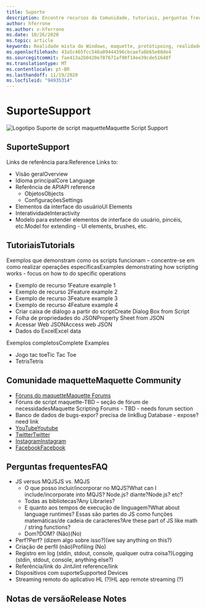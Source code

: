 ```yaml
---
title: Suporte
description: Encontre recursos da Comunidade, tutoriais, perguntas frequentes e suporte para maquette.
author: hferrone
ms.author: v-hferrone
ms.date: 10/26/2020
ms.topic: article
keywords: Realidade mista do Windows, maquette, protótipoing, realidade misturada, realidade virtual, VR, Sr, comentários, Hub de comentários, bugs
ms.openlocfilehash: 43a5c465fcc546a09444396cbcaefa6b65e08de4
ms.sourcegitcommit: fae413a2b0420e787671af90f14ee39cde51640f
ms.translationtype: MT
ms.contentlocale: pt-BR
ms.lasthandoff: 11/19/2020
ms.locfileid: "94935314"
---
```

# <a name="support"></a><span data-ttu-id="e0c7d-104">Suporte</span><span class="sxs-lookup"><span data-stu-id="e0c7d-104">Support</span></span>

![Logotipo](../images/MaquetteIcon.png) <span data-ttu-id="e0c7d-106">Suporte de script maquette</span><span class="sxs-lookup"><span data-stu-id="e0c7d-106">Maquette Script Support</span></span>

## <a name="support"></a><span data-ttu-id="e0c7d-107">Suporte</span><span class="sxs-lookup"><span data-stu-id="e0c7d-107">Support</span></span>

<span data-ttu-id="e0c7d-108">Links de referência para:</span><span class="sxs-lookup"><span data-stu-id="e0c7d-108">Reference Links to:</span></span>
* <span data-ttu-id="e0c7d-109">Visão geral</span><span class="sxs-lookup"><span data-stu-id="e0c7d-109">Overview</span></span>
* <span data-ttu-id="e0c7d-110">Idioma principal</span><span class="sxs-lookup"><span data-stu-id="e0c7d-110">Core Language</span></span>
* <span data-ttu-id="e0c7d-111">Referência de API</span><span class="sxs-lookup"><span data-stu-id="e0c7d-111">API reference</span></span>
  * <span data-ttu-id="e0c7d-112">Objetos</span><span class="sxs-lookup"><span data-stu-id="e0c7d-112">Objects</span></span>
  * <span data-ttu-id="e0c7d-113">Configurações</span><span class="sxs-lookup"><span data-stu-id="e0c7d-113">Settings</span></span>
* <span data-ttu-id="e0c7d-114">Elementos da interface do usuário</span><span class="sxs-lookup"><span data-stu-id="e0c7d-114">UI Elements</span></span>
* <span data-ttu-id="e0c7d-115">Interatividade</span><span class="sxs-lookup"><span data-stu-id="e0c7d-115">Interactivity</span></span>
* <span data-ttu-id="e0c7d-116">Modelo para estender elementos de interface do usuário, pincéis, etc.</span><span class="sxs-lookup"><span data-stu-id="e0c7d-116">Model for extending - UI elements, brushes, etc.</span></span>

## <a name="tutorials"></a><span data-ttu-id="e0c7d-117">Tutoriais</span><span class="sxs-lookup"><span data-stu-id="e0c7d-117">Tutorials</span></span>

<span data-ttu-id="e0c7d-118">Exemplos que demonstram como os scripts funcionam – concentre-se em como realizar operações específicas</span><span class="sxs-lookup"><span data-stu-id="e0c7d-118">Examples demonstrating how scripting works - focus on how to do specific operations</span></span>
* <span data-ttu-id="e0c7d-119">Exemplo de recurso 1</span><span class="sxs-lookup"><span data-stu-id="e0c7d-119">Feature example 1</span></span>
* <span data-ttu-id="e0c7d-120">Exemplo de recurso 2</span><span class="sxs-lookup"><span data-stu-id="e0c7d-120">Feature example 2</span></span>
* <span data-ttu-id="e0c7d-121">Exemplo de recurso 3</span><span class="sxs-lookup"><span data-stu-id="e0c7d-121">Feature example 3</span></span>
* <span data-ttu-id="e0c7d-122">Exemplo de recurso 4</span><span class="sxs-lookup"><span data-stu-id="e0c7d-122">Feature example 4</span></span>
* <span data-ttu-id="e0c7d-123">Criar caixa de diálogo a partir do script</span><span class="sxs-lookup"><span data-stu-id="e0c7d-123">Create Dialog Box from Script</span></span>
* <span data-ttu-id="e0c7d-124">Folha de propriedades do JSON</span><span class="sxs-lookup"><span data-stu-id="e0c7d-124">Property Sheet from JSON</span></span>
* <span data-ttu-id="e0c7d-125">Acessar Web JSON</span><span class="sxs-lookup"><span data-stu-id="e0c7d-125">Access web JSON</span></span>
* <span data-ttu-id="e0c7d-126">Dados do Excel</span><span class="sxs-lookup"><span data-stu-id="e0c7d-126">Excel data</span></span>

<span data-ttu-id="e0c7d-127">Exemplos completos</span><span class="sxs-lookup"><span data-stu-id="e0c7d-127">Complete Examples</span></span>
* <span data-ttu-id="e0c7d-128">Jogo tac toe</span><span class="sxs-lookup"><span data-stu-id="e0c7d-128">Tic Tac Toe</span></span>
* <span data-ttu-id="e0c7d-129">Tetris</span><span class="sxs-lookup"><span data-stu-id="e0c7d-129">Tetris</span></span>

## <a name="maquette-community"></a><span data-ttu-id="e0c7d-130">Comunidade maquette</span><span class="sxs-lookup"><span data-stu-id="e0c7d-130">Maquette Community</span></span>

* [<span data-ttu-id="e0c7d-131">Fóruns do maquette</span><span class="sxs-lookup"><span data-stu-id="e0c7d-131">Maquette Forums</span></span>](https://steamcommunity.com/app/967490/discussions/)
* <span data-ttu-id="e0c7d-132">Fóruns de script maquette-TBD – seção de fórum de necessidades</span><span class="sxs-lookup"><span data-stu-id="e0c7d-132">Maquette Scripting Forums - TBD - needs forum section</span></span>
* <span data-ttu-id="e0c7d-133">Banco de dados de bugs-expor? precisa de link</span><span class="sxs-lookup"><span data-stu-id="e0c7d-133">Bug Database - expose? need link</span></span>
* [<span data-ttu-id="e0c7d-134">YouTube</span><span class="sxs-lookup"><span data-stu-id="e0c7d-134">Youtube</span></span>](https://www.youtube.com/channel/UC3LL920zxSo16CmmmVCntxw)
* [<span data-ttu-id="e0c7d-135">Twitter</span><span class="sxs-lookup"><span data-stu-id="e0c7d-135">Twitter</span></span>](https://twitter.com/MadeInMaquette)
* [<span data-ttu-id="e0c7d-136">Instagram</span><span class="sxs-lookup"><span data-stu-id="e0c7d-136">Instagram</span></span>](https://www.instagram.com/microsoftmaquette/)
* [<span data-ttu-id="e0c7d-137">Facebook</span><span class="sxs-lookup"><span data-stu-id="e0c7d-137">Facebook</span></span>](https://www.facebook.com/MicrosoftMaquette/)

## <a name="faq"></a><span data-ttu-id="e0c7d-138">Perguntas frequentes</span><span class="sxs-lookup"><span data-stu-id="e0c7d-138">FAQ</span></span>

* <span data-ttu-id="e0c7d-139">JS versus MQJS</span><span class="sxs-lookup"><span data-stu-id="e0c7d-139">JS vs. MQJS</span></span>
  * <span data-ttu-id="e0c7d-140">O que posso incluir/incorporar no MQJS?</span><span class="sxs-lookup"><span data-stu-id="e0c7d-140">What can I include/incorporate into MQJS?</span></span> <span data-ttu-id="e0c7d-141">Node.js? diante?</span><span class="sxs-lookup"><span data-stu-id="e0c7d-141">Node.js? etc?</span></span>
  * <span data-ttu-id="e0c7d-142">Todas as bibliotecas?</span><span class="sxs-lookup"><span data-stu-id="e0c7d-142">Any Libraries?</span></span>
  * <span data-ttu-id="e0c7d-143">E quanto aos tempos de execução de linguagem?</span><span class="sxs-lookup"><span data-stu-id="e0c7d-143">What about language runtimes?</span></span> <span data-ttu-id="e0c7d-144">Essas são partes do JS como funções matemáticas/de cadeia de caracteres?</span><span class="sxs-lookup"><span data-stu-id="e0c7d-144">Are these part of JS like math / string functions?</span></span>
  * <span data-ttu-id="e0c7d-145">Dom?</span><span class="sxs-lookup"><span data-stu-id="e0c7d-145">DOM?</span></span> <span data-ttu-id="e0c7d-146">(Não)</span><span class="sxs-lookup"><span data-stu-id="e0c7d-146">(No)</span></span>
* <span data-ttu-id="e0c7d-147">Perf?</span><span class="sxs-lookup"><span data-stu-id="e0c7d-147">Perf?</span></span> <span data-ttu-id="e0c7d-148">(dizem algo sobre isso?)</span><span class="sxs-lookup"><span data-stu-id="e0c7d-148">(we say anything on this?)</span></span>
* <span data-ttu-id="e0c7d-149">Criação de perfil (não)</span><span class="sxs-lookup"><span data-stu-id="e0c7d-149">Profiling (No)</span></span>
* <span data-ttu-id="e0c7d-150">Registro em log (stdin, stdout, console, qualquer outra coisa?)</span><span class="sxs-lookup"><span data-stu-id="e0c7d-150">Logging (stdin, stdout, console, anything else?)</span></span>
* <span data-ttu-id="e0c7d-151">Referência/link do Jint</span><span class="sxs-lookup"><span data-stu-id="e0c7d-151">Jint reference/link</span></span>
* <span data-ttu-id="e0c7d-152">Dispositivos com suporte</span><span class="sxs-lookup"><span data-stu-id="e0c7d-152">Supported Devices</span></span>
* <span data-ttu-id="e0c7d-153">Streaming remoto do aplicativo HL (?)</span><span class="sxs-lookup"><span data-stu-id="e0c7d-153">HL app remote streaming (?)</span></span>

## <a name="release-notes"></a><span data-ttu-id="e0c7d-154">Notas de versão</span><span class="sxs-lookup"><span data-stu-id="e0c7d-154">Release Notes</span></span>


